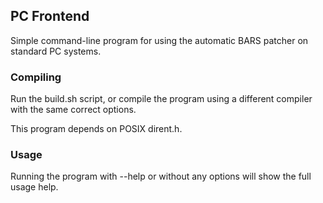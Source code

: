 ## PC Frontend

Simple command-line program for using the automatic BARS patcher on standard PC systems.

### Compiling

Run the build.sh script, or compile the program using a different compiler with the same correct options.

This program depends on POSIX dirent.h.

### Usage

Running the program with --help or without any options will show the full usage help.
